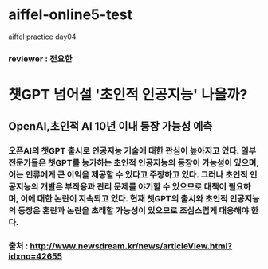 # aiffel-online5-test
aiffel practice day04

### reviewer : 전요한

# 챗GPT 넘어설 '초인적 인공지능' 나올까?

## OpenAI,초인적 AI 10년 이내 등장 가능성 예측

### 오픈AI의 챗GPT 출시로 인공지능 기술에 대한 관심이 높아지고 있다. 일부 전문가들은 챗GPT를 능가하는 초인적 인공지능의 등장이 가능성이 있으며, 이는 인류에게 큰 이익을 제공할 수 있다고 주장하고 있다. 그러나 초인적 인공지능의 개발은 부작용과 관리 문제를 야기할 수 있으므로 대책이 필요하며, 이에 대한 논란이 지속되고 있다. 현재 챗GPT의 출시와 초인적 인공지능의 등장은 혼란과 논란을 초래할 가능성이 있으므로 조심스럽게 대응해야 한다.

### 출처 : http://www.newsdream.kr/news/articleView.html?idxno=42655
